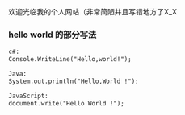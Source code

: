 欢迎光临我的个人网站（非常简陋并且写错地方了X_X

### hello world 的部分写法
```markdown
c#:
Console.WriteLine("Hello,world!"); 

Java:
System.out.println("Hello,World !");

JavaScript:
document.write("Hello World !");


```

